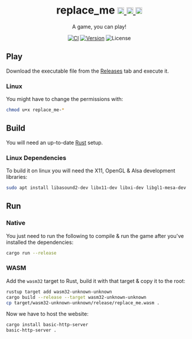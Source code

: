 <h1 align="center">
	replace_me 
	<a href="https://github.com/tversteeg/replace_me/releases">
		<img src="https://cdn.rawgit.com/simple-icons/simple-icons/develop/icons/linux.svg" width="18" height="18" />
		<img src="https://cdn.rawgit.com/simple-icons/simple-icons/develop/icons/apple.svg" width="18" height="18" />
		<img src="https://cdn.rawgit.com/simple-icons/simple-icons/develop/icons/windows.svg" width="18" height="18" />
	</a>
</h1>
<p align="center">
	A game, you can play!
</p>
	
<p align="center">
	<a href="https://github.com/tversteeg/replace_me/actions"><img src="https://github.com/tversteeg/replace_me/workflows/CI/badge.svg" alt="CI"/></a>
	<a href="https://crates.io/crates/replace_me"><img src="https://img.shields.io/crates/v/replace_me.svg" alt="Version"/></a>
	<img src="https://img.shields.io/crates/l/replace_me.svg" alt="License"/>
	<br/>
</p>

## Play

Download the executable file from the [Releases](https://github.com/tversteeg/replace_me/releases) tab and execute it.

### Linux

You might have to change the permissions with:

```bash
chmod u+x replace_me-*
```

## Build

You will need an up-to-date [Rust](https://rustup.rs/) setup.

### Linux Dependencies

To build it on linux you will need the X11, OpenGL & Alsa development libraries:

```bash
sudo apt install libasound2-dev libx11-dev libxi-dev libgl1-mesa-dev
```

## Run

### Native

You just need to run the following to compile & run the game after you've installed the dependencies:

```bash
cargo run --release
```

### WASM

Add the `wasm32` target to Rust, build it with that target & copy it to the root:

```bash
rustup target add wasm32-unknown-unknown
cargo build --release --target wasm32-unknown-unknown
cp target/wasm32-unknown-unknown/release/replace_me.wasm .
```

Now we have to host the website:

```bash
cargo install basic-http-server
basic-http-server .
```
